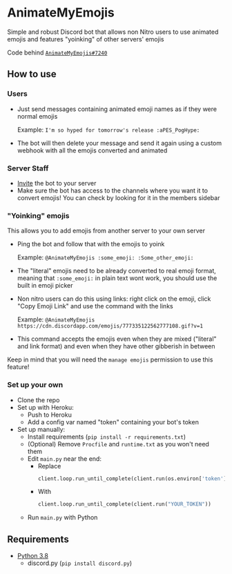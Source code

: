 # AnimateMyEmojis
Simple and robust Discord bot that allows non Nitro users to use animated emojis and features "yoinking" of other servers' emojis

Code behind [`AnimateMyEmojis#7240`](https://discord.com/oauth2/authorize?client_id=812756332905365504&permissions=1610689600&scope=bot)

## How to use
### Users
- Just send messages containing animated emoji names as if they were normal emojis

  Example: `I'm so hyped for tomorrow's release :aPES_PogHype:`
- The bot will then delete your message and send it again using a custom webhook with all the emojis converted and animated

### Server Staff
- [Invite](https://discord.com/oauth2/authorize?client_id=812756332905365504&permissions=1610689600&scope=bot) the bot to your server
- Make sure the bot has access to the channels where you want it to convert emojis! You can check by looking for it in the members sidebar

### "Yoinking" emojis
This allows you to add emojis from another server to your own server
- Ping the bot and follow that with the emojis to yoink

  Example: `@AnimateMyEmojis :some_emoji: :Some_other_emoji:`
- The "literal" emojis need to be already converted to real emoji format, meaning that `:some_emoji:` in plain text wont work, you should use the built in emoji picker
- Non nitro users can do this using links: right click on the emoji, click "Copy Emoji Link" and use the command with the links

  Example: `@AnimateMyEmojis https://cdn.discordapp.com/emojis/777335122562777108.gif?v=1`
- This command accepts the emojis even when they are mixed ("literal" and link format) and even when they have other gibberish in between

Keep in mind that you will need the `manage emojis` permission to use this feature!

### Set up your own
- Clone the repo
- Set up with Heroku:
  - Push to Heroku
  - Add a config var named "token" containing your bot's token
- Set up manually:
  - Install requirements (`pip install -r requirements.txt`)
  - (Optional) Remove `Procfile` and `runtime.txt` as you won't need them
  - Edit `main.py` near the end:
    - Replace
      ```python
      client.loop.run_until_complete(client.run(os.environ['token']))
      ```
    - With
      ```python
      client.loop.run_until_complete(client.run("YOUR_TOKEN"))
      ```
  - Run `main.py` with Python

## Requirements
- [Python 3.8](https://www.python.org/downloads/)
   - discord.py (`pip install discord.py`)
